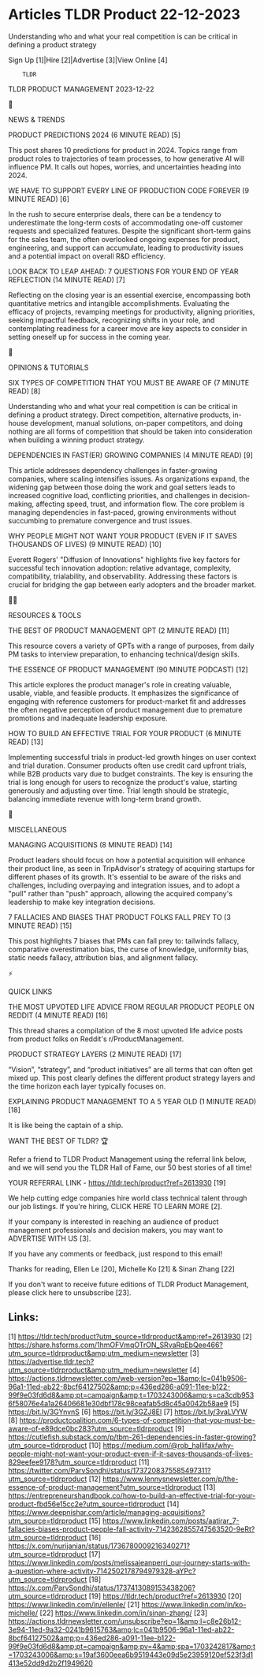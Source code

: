 # Articles TLDR Product 22-12-2023

Understanding who and what your real competition is can be critical in
defining a product strategy  

Sign Up [1]|Hire [2]|Advertise [3]|View Online [4] 

		TLDR 

TLDR PRODUCT MANAGEMENT 2023-12-22

📱 

NEWS & TRENDS

 PRODUCT PREDICTIONS 2024 (6 MINUTE READ) [5] 

 This post shares 10 predictions for product in 2024. Topics range
from product roles to trajectories of team processes, to how
generative AI will influence PM. It calls out hopes, worries, and
uncertainties heading into 2024. 

 WE HAVE TO SUPPORT EVERY LINE OF PRODUCTION CODE FOREVER (9 MINUTE
READ) [6] 

 In the rush to secure enterprise deals, there can be a tendency to
underestimate the long-term costs of accommodating one-off customer
requests and specialized features. Despite the significant short-term
gains for the sales team, the often overlooked ongoing expenses for
product, engineering, and support can accumulate, leading to
productivity issues and a potential impact on overall R&D efficiency. 

 LOOK BACK TO LEAP AHEAD: 7 QUESTIONS FOR YOUR END OF YEAR REFLECTION
(14 MINUTE READ) [7] 

 Reflecting on the closing year is an essential exercise, encompassing
both quantitative metrics and intangible accomplishments. Evaluating
the efficacy of projects, revamping meetings for productivity,
aligning priorities, seeking impactful feedback, recognizing shifts in
your role, and contemplating readiness for a career move are key
aspects to consider in setting oneself up for success in the coming
year. 

🚀 

OPINIONS & TUTORIALS

 SIX TYPES OF COMPETITION THAT YOU MUST BE AWARE OF (7 MINUTE READ)
[8] 

 Understanding who and what your real competition is can be critical
in defining a product strategy. Direct competition, alternative
products, in-house development, manual solutions, on-paper
competitors, and doing nothing are all forms of competition that
should be taken into consideration when building a winning product
strategy. 

 DEPENDENCIES IN FAST(ER) GROWING COMPANIES (4 MINUTE READ) [9] 

 This article addresses dependency challenges in faster-growing
companies, where scaling intensifies issues. As organizations expand,
the widening gap between those doing the work and goal setters leads
to increased cognitive load, conflicting priorities, and challenges in
decision-making, affecting speed, trust, and information flow. The
core problem is managing dependencies in fast-paced, growing
environments without succumbing to premature convergence and trust
issues. 

 WHY PEOPLE MIGHT NOT WANT YOUR PRODUCT (EVEN IF IT SAVES THOUSANDS OF
LIVES) (9 MINUTE READ) [10] 

 Everett Rogers' "Diffusion of Innovations" highlights five key
factors for successful tech innovation adoption: relative advantage,
complexity, compatibility, trialability, and observability. Addressing
these factors is crucial for bridging the gap between early adopters
and the broader market. 

🧑‍💻 

RESOURCES & TOOLS

 THE BEST OF PRODUCT MANAGEMENT GPT (2 MINUTE READ) [11] 

 This resource covers a variety of GPTs with a range of purposes, from
daily PM tasks to interview preparation, to enhancing technical/design
skills. 

 THE ESSENCE OF PRODUCT MANAGEMENT (90 MINUTE PODCAST) [12] 

 This article explores the product manager's role in creating
valuable, usable, viable, and feasible products. It emphasizes the
significance of engaging with reference customers for product-market
fit and addresses the often negative perception of product management
due to premature promotions and inadequate leadership exposure. 

 HOW TO BUILD AN EFFECTIVE TRIAL FOR YOUR PRODUCT (6 MINUTE READ) [13]


 Implementing successful trials in product-led growth hinges on user
context and trial duration. Consumer products often use credit card
upfront trials, while B2B products vary due to budget constraints. The
key is ensuring the trial is long enough for users to recognize the
product's value, starting generously and adjusting over time. Trial
length should be strategic, balancing immediate revenue with long-term
brand growth. 

🎁 

MISCELLANEOUS

 MANAGING ACQUISITIONS (8 MINUTE READ) [14] 

 Product leaders should focus on how a potential acquisition will
enhance their product line, as seen in TripAdvisor's strategy of
acquiring startups for different phases of its growth. It's essential
to be aware of the risks and challenges, including overpaying and
integration issues, and to adopt a "pull" rather than "push" approach,
allowing the acquired company's leadership to make key integration
decisions. 

 7 FALLACIES AND BIASES THAT PRODUCT FOLKS FALL PREY TO (3 MINUTE
READ) [15] 

 This post highlights 7 biases that PMs can fall prey to: tailwinds
fallacy, comparative overestimation bias, the curse of knowledge,
uniformity bias, static needs fallacy, attribution bias, and alignment
fallacy. 

⚡ 

QUICK LINKS

 THE MOST UPVOTED LIFE ADVICE FROM REGULAR PRODUCT PEOPLE ON REDDIT (4
MINUTE READ) [16] 

 This thread shares a compilation of the 8 most upvoted life advice
posts from product folks on Reddit's r/ProductManagement. 

 PRODUCT STRATEGY LAYERS (2 MINUTE READ) [17] 

 “Vision”, “strategy”, and “product initiatives” are all
terms that can often get mixed up. This post clearly defines the
different product strategy layers and the time horizon each layer
typically focuses on. 

 EXPLAINING PRODUCT MANAGEMENT TO A 5 YEAR OLD (1 MINUTE READ) [18] 

 It is like being the captain of a ship. 

WANT THE BEST OF TLDR? 🏆

Refer a friend to TLDR Product Management using the referral link
below, and we will send you the TLDR Hall of Fame, our 50 best stories
of all time!

YOUR REFERRAL LINK - https://tldr.tech/product?ref=2613930 [19]

 We help cutting edge companies hire world class technical talent
through our job listings. If you're hiring, CLICK HERE TO LEARN MORE
[2]. 

If your company is interested in reaching an audience of product
management professionals and decision makers, you may want to
ADVERTISE WITH US [3]. 

If you have any comments or feedback, just respond to this email! 

Thanks for reading, 
Ellen Le [20], Michelle Ko [21] & Sinan Zhang [22] 

If you don't want to receive future editions of TLDR Product
Management, please click here to unsubscribe [23]. 

 

Links:
------
[1] https://tldr.tech/product?utm_source=tldrproduct&amp;ref=2613930
[2] https://share.hsforms.com/1hmOFVmqOTrON_SRvaRqEbQee466?utm_source=tldrproduct&amp;utm_medium=newsletter
[3] https://advertise.tldr.tech?utm_source=tldrproduct&amp;utm_medium=newsletter
[4] https://actions.tldrnewsletter.com/web-version?ep=1&amp;lc=041b9506-96a1-11ed-ab22-8bcf64127502&amp;p=436ed286-a091-11ee-b122-99f9e03fd6d8&amp;pt=campaign&amp;t=1703243006&amp;s=ca3cdb9536f58076e4a1a26406681e30dbf178c98ceafab5d8c45a0042b58ae9
[5] https://bit.ly/3GYnvnS
[6] https://bit.ly/3GZJ8El
[7] https://bit.ly/3vaLVYW
[8] https://productcoalition.com/6-types-of-competition-that-you-must-be-aware-of-e89dce0bc283?utm_source=tldrproduct
[9] https://cutlefish.substack.com/p/tbm-261-dependencies-in-faster-growing?utm_source=tldrproduct
[10] https://medium.com/@rob_hallifax/why-people-might-not-want-your-product-even-if-it-saves-thousands-of-lives-829eefee9178?utm_source=tldrproduct
[11] https://twitter.com/ParvSondhi/status/1737208375585497311?utm_source=tldrproduct
[12] https://www.lennysnewsletter.com/p/the-essence-of-product-management?utm_source=tldrproduct
[13] https://entrepreneurshandbook.co/how-to-build-an-effective-trial-for-your-product-fbd56e15cc2e?utm_source=tldrproduct
[14] https://www.deepnishar.com/article/managing-acquisitions?utm_source=tldrproduct
[15] https://www.linkedin.com/posts/aatirar_7-fallacies-biases-product-people-fall-activity-7142362855747563520-9eRt?utm_source=tldrproduct
[16] https://x.com/nurijanian/status/1736780009216340271?utm_source=tldrproduct
[17] https://www.linkedin.com/posts/melissajeanperri_our-journey-starts-with-a-question-where-activity-7142502178794979328-aYPc?utm_source=tldrproduct
[18] https://x.com/ParvSondhi/status/1737413089153438206?utm_source=tldrproduct
[19] https://tldr.tech/product?ref=2613930
[20] https://www.linkedin.com/in/ellenle/
[21] https://www.linkedin.com/in/ko-michelle/
[22] https://www.linkedin.com/in/sinan-zhang/
[23] https://actions.tldrnewsletter.com/unsubscribe?ep=1&amp;l=c8e26b12-3e94-11ed-9a32-0241b9615763&amp;lc=041b9506-96a1-11ed-ab22-8bcf64127502&amp;p=436ed286-a091-11ee-b122-99f9e03fd6d8&amp;pt=campaign&amp;pv=4&amp;spa=1703242817&amp;t=1703243006&amp;s=19af3600eea6b9519443e09d5e23959120ef523f3d1413e52dd9d2b2f1949620